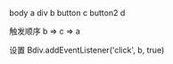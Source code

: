 body a
  div b
    button c
    button2 d

触发顺序 b => c => a

设置 Bdiv.addEventListener('click', b, true)
